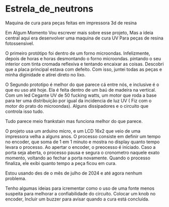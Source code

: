 # Estrela_de_neutrons
Maquina de cura para peças feitas em impressora 3d de resina

Em Algum Momento Vou escrever mais sobre esse projeto, Mas a ideia central aqui era desenvolver uma maquina de cura UV Para peças de resina fotossensivel.

O primeiro protótipo foi dentro de um forno microondas. Infelizmente, depois de horas e horas desmontando o forno microondas. pintando o seu interior com tinta cromada reflexiva e tentando encaixar as coisas. Descobri que a placa principal estava com defeito. Com isso, juntei todas as peças e minha diginidade e atirei direto no lixo.

O Segundo prototipo é melhor do que parece cá entre nós, e inclusive é o que eu uso até hoje. Ela é feita dentro de um baú de madeira na vertical. Com um led Cegante UV de 50 fucking watts, um motor que roda a base para ter uma distribuição por igual da incidencia de luz UV ( Fiz com o motor do prato do microondas). Alguns dissipadores e o circuito que controla isso tudo.

Tudo parece meio frankstain mas funciona melhor do que parece.

O projeto usa um arduino micro, e um LCD 16x2 que veio de uma impressora velha a alguns anos. O processo consiste em definir um tempo no encoder, que soma de 1 em 1 minuto e mostra no display quanto tempo levara o processo. Ao apertar o encoder, o preocesso é iniciado.
Caso a porta seja aberta, o processo pausa e segura o cronometro naquele exato momento, voltando ao fechar a porta novamente. Quando o processo finaliza, ele exibi quanto tempo a peça ficou em cura.

Estou usando des de o mês de julho de 2024 e até agora nenhum problema. 

Tenho algumas ideias para icrementar como o uso de uma fonte menos suspeita para melhorar a confiabilidade do circuito. Colocar um knob no encoder, Incluir um buzzer para avisar quando a cura está concluída.
